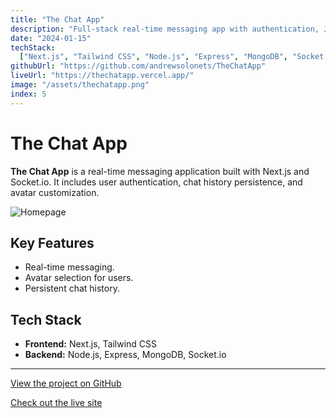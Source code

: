 ```yaml
---
title: "The Chat App"
description: "Full-stack real-time messaging app with authentication, JWT cookies, chat history persistence, and avatar selection."
date: "2024-01-15"
techStack:
  ["Next.js", "Tailwind CSS", "Node.js", "Express", "MongoDB", "Socket.io"]
githubUrl: "https://github.com/andrewsolonets/TheChatApp"
liveUrl: "https://thechatapp.vercel.app/"
image: "/assets/thechatapp.png"
index: 5
---
```


# The Chat App

**The Chat App** is a real-time messaging application built with Next.js and Socket.io. It includes user authentication, chat history persistence, and avatar customization.

![Homepage](/assets/thechatapp.png)

## Key Features

- Real-time messaging.
- Avatar selection for users.
- Persistent chat history.

## Tech Stack

- **Frontend:** Next.js, Tailwind CSS
- **Backend:** Node.js, Express, MongoDB, Socket.io

---

[View the project on GitHub](https://github.com/andrewsolonets/TheChatApp)

[Check out the live site](https://thechatapp.vercel.app/)
